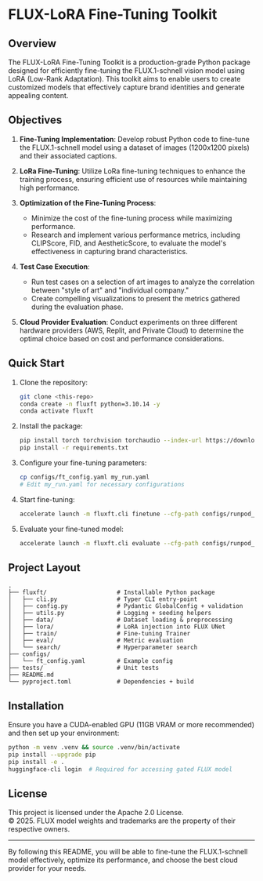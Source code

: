 # FLUX-LoRA Fine-Tuning Toolkit  
   
## Overview  
   
The FLUX-LoRA Fine-Tuning Toolkit is a production-grade Python package designed for efficiently fine-tuning the FLUX.1-schnell vision model using LoRA (Low-Rank Adaptation). This toolkit aims to enable users to create customized models that effectively capture brand identities and generate appealing content.  
   
## Objectives  
   
1. **Fine-Tuning Implementation**: Develop robust Python code to fine-tune the FLUX.1-schnell model using a dataset of images (1200x1200 pixels) and their associated captions.  
   
2. **LoRa Fine-Tuning**: Utilize LoRa fine-tuning techniques to enhance the training process, ensuring efficient use of resources while maintaining high performance.  
   
3. **Optimization of the Fine-Tuning Process**:   
   - Minimize the cost of the fine-tuning process while maximizing performance.  
   - Research and implement various performance metrics, including CLIPScore, FID, and AestheticScore, to evaluate the model's effectiveness in capturing brand characteristics.  
   
4. **Test Case Execution**:   
   - Run test cases on a selection of art images to analyze the correlation between "style of art" and "individual company."  
   - Create compelling visualizations to present the metrics gathered during the evaluation phase.  
   
5. **Cloud Provider Evaluation**: Conduct experiments on three different hardware providers (AWS, Replit, and Private Cloud) to determine the optimal choice based on cost and performance considerations.  
   
## Quick Start  
   
1. Clone the repository:  
   ```bash  
   git clone <this-repo>  
   conda create -n fluxft python=3.10.14 -y
   conda activate fluxft
   ```  
   
2. Install the package:  
   ```bash  
   pip install torch torchvision torchaudio --index-url https://download.pytorch.org/whl/cu121 
   pip install -r requirements.txt
   ```  
   
3. Configure your fine-tuning parameters:  
   ```bash  
   cp configs/ft_config.yaml my_run.yaml  
   # Edit my_run.yaml for necessary configurations  
   ```  
   
4. Start fine-tuning:  
   ```bash  
   accelerate launch -m fluxft.cli finetune --cfg-path configs/runpod_config.yaml
   ```  
   
5. Evaluate your fine-tuned model:  
   ```bash  
   accelerate launch -m fluxft.cli evaluate --cfg-path configs/runpod_config.yaml --lora-path outputs/ckpt-final --prompts-file prompts.txt  
   ```  
   
## Project Layout  
   
```  
.  
├── fluxft/                    # Installable Python package  
│   ├── cli.py                 # Typer CLI entry-point  
│   ├── config.py              # Pydantic GlobalConfig + validation  
│   ├── utils.py               # Logging + seeding helpers  
│   ├── data/                  # Dataset loading & preprocessing  
│   ├── lora/                  # LoRA injection into FLUX UNet  
│   ├── train/                 # Fine-tuning Trainer  
│   ├── eval/                  # Metric evaluation  
│   └── search/                # Hyperparameter search  
├── configs/  
│   └── ft_config.yaml         # Example config  
├── tests/                     # Unit tests  
├── README.md  
└── pyproject.toml             # Dependencies + build  
```  
   
## Installation  
   
Ensure you have a CUDA-enabled GPU (11GB VRAM or more recommended) and then set up your environment:  
   
```bash  
python -m venv .venv && source .venv/bin/activate  
pip install --upgrade pip  
pip install -e .  
huggingface-cli login  # Required for accessing gated FLUX model  
```  
   
## License  
   
This project is licensed under the Apache 2.0 License.    
© 2025. FLUX model weights and trademarks are the property of their respective owners.  
   
---  
   
By following this README, you will be able to fine-tune the FLUX.1-schnell model effectively, optimize its performance, and choose the best cloud provider for your needs.